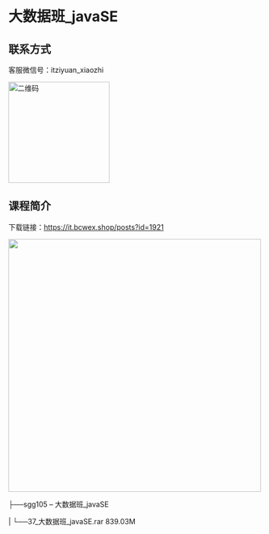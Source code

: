 # 大数据班_javaSE

## 联系方式

客服微信号：itziyuan_xiaozhi

<img src="https://ziyuanyun.oss-cn-guangzhou.aliyuncs.com/common/20240614073449/666b82192834a.jpg" width="200" height="200" alt="二维码">

## 课程简介

下载链接：https://it.bcwex.shop/posts?id=1921

<img src="https://ziyuanyun.oss-cn-guangzhou.aliyuncs.com/yun/20240515183605/66449015b0801.jpg" width="500" alt="">

  ├──sgg105 &#8211; 大数据班_javaSE

 | └──37_大数据班_javaSE.rar 839.03M

  